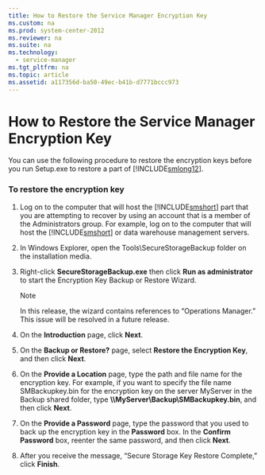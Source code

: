 ```yaml
---
title: How to Restore the Service Manager Encryption Key
ms.custom: na
ms.prod: system-center-2012
ms.reviewer: na
ms.suite: na
ms.technology: 
  - service-manager
ms.tgt_pltfrm: na
ms.topic: article
ms.assetid: a117356d-ba50-49ec-b41b-d7771bccc973
---
```

# How to Restore the Service Manager Encryption Key
You can use the following procedure to restore the encryption keys before you run Setup.exe to restore a part of [!INCLUDE[smlong12](./Token/smlong12_md.md)].

### To restore the encryption key

1.  Log on to the computer that will host the [!INCLUDE[smshort](./Token/smshort_md.md)] part that you are attempting to recover by using an account that is a member of the Administrators group. For example, log on to the computer that will host the [!INCLUDE[smshort](./Token/smshort_md.md)] or data warehouse management servers.

2.  In Windows Explorer, open the Tools\\SecureStorageBackup folder on the installation media.

3.  Right\-click **SecureStorageBackup.exe** then click **Run as administrator** to start the Encryption Key Backup or Restore Wizard.

    > [!NOTE]
    > In this release, the wizard contains references to “Operations Manager.” This issue will be resolved in a future release.

4.  On the **Introduction** page, click **Next**.

5.  On the **Backup or Restore?** page, select **Restore the Encryption Key**, and then click **Next**.

6.  On the **Provide a Location** page, type the path and file name for the encryption key. For example, if you want to specify the file name SMBackupkey.bin for the encryption key on the server MyServer in the Backup shared folder, type **\\\\MyServer\\Backup\\SMBackupkey.bin**, and then click **Next**.

7.  On the **Provide a Password** page, type the password that you used to back up the encryption key in the **Password** box. In the **Confirm Password** box, reenter the same password, and then click **Next**.

8.  After you receive the message, “Secure Storage Key Restore Complete,” click **Finish**.


